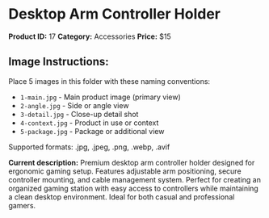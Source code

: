 # Desktop Arm Controller Holder

**Product ID:** 17
**Category:** Accessories
**Price:** $15

## Image Instructions:
Place 5 images in this folder with these naming conventions:
- `1-main.jpg` - Main product image (primary view)
- `2-angle.jpg` - Side or angle view
- `3-detail.jpg` - Close-up detail shot
- `4-context.jpg` - Product in use or context
- `5-package.jpg` - Package or additional view

Supported formats: .jpg, .jpeg, .png, .webp, .avif

**Current description:**
Premium desktop arm controller holder designed for ergonomic gaming
          setup. Features adjustable arm positioning, secure controller
          mounting, and cable management system. Perfect for creating an
          organized gaming station with easy access to controllers while
          maintaining a clean desktop environment. Ideal for both casual and
          professional gamers.
